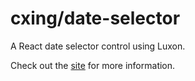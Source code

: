 # cxing/date-selector

A React date selector control using Luxon.

Check out the [site](https://cutterscrossing.com/date-selector/) for more information.